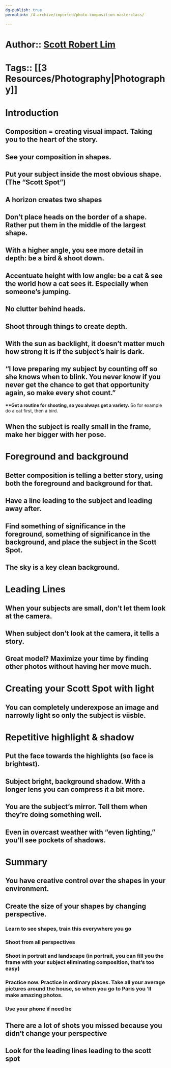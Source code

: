 ```yaml
---
dg-publish: true
permalink: /4-archive/imported/photo-composition-masterclass/

---
```




# Author:: [Scott Robert Lim](Scott%20Robert-Lim.md)


# Tags:: [[3 Resources/Photography\|Photography]]


# Introduction


## Composition = creating visual impact. Taking you to the heart of the story.


## See your composition in shapes.


## ****Put your subject inside the most obvious shape.**** (The “Scott Spot”)


## A horizon creates two shapes


## Don’t place heads on the border of a shape. Rather put them in the middle of the largest shape.


## With a higher angle, you see more detail in depth: be a bird & shoot down.


## Accentuate height with low angle: be a cat & see the world how a cat sees it. Especially when someone’s jumping.


## No clutter behind heads.


## Shoot through things to create depth.


## With the sun as backlight, it doesn’t matter much how strong it is if the subject’s hair is dark.


## “I love preparing my subject by counting off so she knows when to blink. You never know if you never get the chance to get that opportunity again, so make every shot count.”

****\*\*Get a routine for shooting, so you always get a variety.**** So for example do a cat first, then a bird.


## When the subject is really small in the frame, make her bigger with her pose.


# Foreground and background


## Better composition is telling a better story, using both the foreground and background for that.


## Have a line ****leading to the subject**** and ****leading away after****.


## Find something of significance in the foreground, something of significance in the background, and place the subject in the Scott Spot.


## ****The sky is a key clean background.****


# Leading Lines


## When your subjects are small, don’t let them look at the camera.


## When subject don’t look at the camera, it tells a story.


## Great model? Maximize your time by finding other photos without having her move much.


# Creating your Scott Spot with light


## You can completely underexpose an image and narrowly light so only the subject is viisble.


# Repetitive highlight & shadow


## Put the face towards the highlights (so face is brightest).


## ****Subject bright, background shadow.**** With a longer lens you can compress it a bit more.


## You are the subject’s mirror. Tell them when they’re doing something well.


## Even in overcast weather with “even lighting,” you’ll see pockets of shadows.


# Summary


## You have creative control over the shapes in your environment.


## Create the size of your shapes by changing perspective.


### Learn to see shapes, train this everywhere you go


### Shoot from all perspectives


### Shoot in portrait and landscape (in portrait, you can fill you the frame with your subject eliminating composition, that’s too easy)


### ****Practice now.**** Practice in ordinary places. Take all your average pictures around the house, so when you go to Paris you ’ll make amazing photos.


### Use your phone if need be


## There are a lot of shots you missed because you didn’t change your perspective


## Look for the leading lines leading to the scott spot

